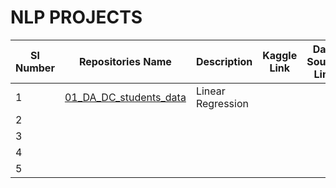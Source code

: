 # NLP PROJECTS

| Sl Number |      Repositories Name      |               Description                | Kaggle Link |      Data Source Link      |
| ----------| ---------------------- | ---------------------------------------- | ----------| ---------------------- |
|     1     | [01_DA_DC_students_data](https://www.kaggle.com/code/sureshvj/01-da-dc-students-data) | Linear Regression |||
|     2     | | |||
|     3     | | |||
|     4     | | |||
|     5     | | |||
